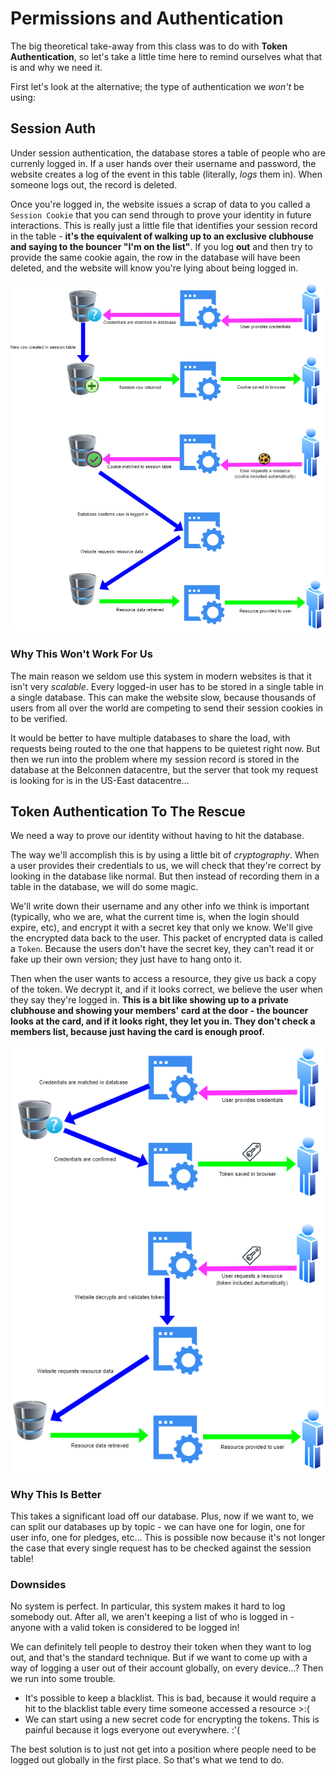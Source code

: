 # Permissions and Authentication
The big theoretical take-away from this class was to do with **Token Authentication**, so let's take a little time here to remind ourselves what that is and why we need it.

First let's look at the alternative; the type of authentication we *won't* be using:

## Session Auth
Under session authentication, the database stores a table of people who are currenly logged in. If a user hands over their username and password, the website creates a log of the event in this table (literally, *logs* them in). When someone logs out, the record is deleted.

Once you're logged in, the website issues a scrap of data to you called a `Session Cookie` that you can send through to prove your identity in future interactions. This is really just a little file that identifies your session record in the table - **it's the equivalent of walking up to an exclusive clubhouse and saying to the bouncer "I'm on the list"**. If you log **out** and then try to provide the same cookie again, the row in the database will have been deleted, and the website will know you're lying about being logged in.

![The session auth data flow](./img/cookie_flow.png)

### Why This Won't Work For Us
The main reason we seldom use this system in modern websites is that it isn't very *scalable*. Every logged-in user has to be stored in a single table in a single database. This can make the website slow, because thousands of users from all over the world are competing to send their session cookies in to be verified. 

It would be better to have multiple databases to share the load, with requests being routed to the one that happens to be quietest right now. But then we run into the problem where my session record is stored in the database at the Belconnen datacentre, but the server that took my request is looking for is in the US-East datacentre...

## Token Authentication To The Rescue
We need a way to prove our identity without having to hit the database.

The way we'll accomplish this is by using a little bit of *cryptography*. When a user provides their credentials to us, we will check that they're correct by looking in the database like normal. But then instead of recording them in a table in the database, we will do some magic.

We'll write down their username and any other info we think is important (typically, who we are, what the current time is, when the login should expire, etc), and encrypt it with a secret key that only we know. We'll give the encrypted data back to the user. This packet of encrypted data is called a `Token`. Because the users don't have the secret key, they can't read it or fake up their own version; they just have to hang onto it.

Then when the user wants to access a resource, they give us back a copy of the token. We decrypt it, and if it looks correct, we believe the user when they say they're logged in. **This is a bit like showing up to a private clubhouse and showing your members' card at the door - the bouncer looks at the card, and if it looks right, they let you in. They don't check a members list, because just having the card is enough proof.**

![Token flow](img/token_flow.png)

### Why This Is Better
This takes a significant load off our database. Plus, now if we want to, we can split our databases up by topic - we can have one for login, one for user info, one for pledges, etc... This is possible now because it's not longer the case that every single request has to be checked against the session table!

### Downsides
No system is perfect. In particular, this system makes it hard to log somebody out. After all, we aren't keeping a list of who is logged in - anyone with a valid token is considered to be logged in!

We can definitely tell people to destroy their token when they want to log out, and that's the standard technique. But if we want to come up with a way of logging a user out of their account globally, on every device...? Then we run into some trouble. 
- It's possible to keep a blacklist. This is bad, because it would require a hit to the blacklist table every time someone accessed a resource >:( 
- We can start using a new secret code for encrypting the tokens. This is painful because it logs everyone out everywhere. :'(

The best solution is to just not get into a position where people need to be logged out globally in the first place. So that's what we tend to do.